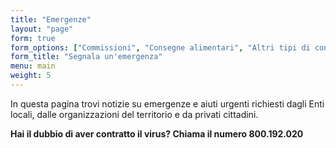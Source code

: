 ```yaml
---
title: "Emergenze"
layout: "page"
form: true
form_options: ["Commissioni", "Consegne alimentari", "Altri tipi di consegne", "Riparazioni in casa", "Trasporti da/per l'ospedale", "Sportello antiviolenza", "Sostegno famiglie", "Altro"]
form_title: "Segnala un'emergenza"
menu: main
weight: 5
---
```


In questa pagina trovi notizie su emergenze e aiuti urgenti richiesti dagli Enti locali, dalle organizzazioni del territorio e da privati cittadini.

**Hai il dubbio di aver contratto il virus? Chiama il numero 800.192.020**

